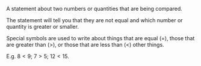 A statement about two numbers or quantities that are being compared.

The statement will tell you that they are not equal and which number or
quantity is greater or smaller.

Special symbols are used to write about things that are equal ($=$), those
that are greater than ($>$), or those that are less than ($<$) other things.

E.g. $8 < 9$; $7 > 5$; $12 < 15$.
